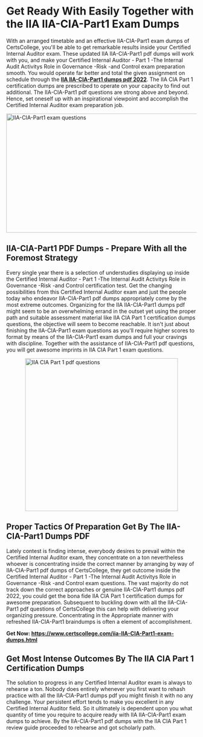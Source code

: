 <h1><strong>Get Ready With Easily Together with the IIA IIA-CIA-Part1 Exam Dumps&nbsp;</strong></h1>
<p><span style="font-weight: 400;">With an arranged timetable and an effective  IIA-CIA-Part1 exam dumps of CertsCollege, you'll be able to get remarkable results inside your Certified Internal Auditor exam. These updated IIA IIA-CIA-Part1 pdf dumps will work with you, and make your Certified Internal Auditor - Part 1 -The Internal Audit Activitys Role in Governance -Risk -and Control exam preparation smooth. You would operate far better and total the given assignment on schedule through the <strong><a href="https://www.certscollege.com/iia-IIA-CIA-Part1-exam-dumps.html">IIA IIA-CIA-Part1 dumps pdf 2022</a></strong>. The IIA CIA Part 1 certification dumps are prescribed to operate on your capacity to find out additional. The  IIA-CIA-Part1 pdf questions are strong above and beyond. Hence, set oneself up with an inspirational viewpoint and accomplish the Certified Internal Auditor exam preparation job.&nbsp;</span></p>
<p><span style="font-weight: 400;"><img style="display: block; margin-left: auto; margin-right: auto;" src="https://i.ibb.co/CPDK3ps/Yellow-and-Blue-Initiative-Blog-Banner.png" alt="IIA-CIA-Part1 exam questions" width="559" height="315" /></span></p>
<h2><strong>IIA-CIA-Part1 PDF Dumps - Prepare With all the Foremost Strategy</strong></h2>
<p><span style="font-weight: 400;">Every single year there is a selection of understudies displaying up inside the Certified Internal Auditor - Part 1 -The Internal Audit Activitys Role in Governance -Risk -and Control certification test. Get the changing possibilities from this Certified Internal Auditor exam and just the people today who endeavor IIA-CIA-Part1 pdf dumps appropriately come by the most extreme outcomes. Organizing for the IIA IIA-CIA-Part1 dumps pdf might seem to be an overwhelming errand in the outset yet using the proper path and suitable assessment material like IIA CIA Part 1 certification dumps questions, the objective will seem to become reachable. It isn't just about finishing the IIA-CIA-Part1 exam questions as you'll require higher scores to format by means of the IIA-CIA-Part1 exam dumps and full your cravings with discipline. Together with the assistance of IIA-CIA-Part1 pdf questions, you will get awesome imprints in IIA CIA Part 1 exam questions.</span></p>
<p><span style="font-weight: 400;"><a href="https://tinyurl.com/y9hm575v"><img style="display: block; margin-left: auto; margin-right: auto;" src="https://i.ibb.co/9tMrhdY/Teacher-Appreciation-Invitation.png" alt="IIA CIA Part 1 pdf questions " width="404" height="404" /></a></span></p>
<h2><strong>Proper Tactics Of Preparation Get By The IIA-CIA-Part1 Dumps PDF</strong></h2>
<p><span style="font-weight: 400;">Lately contest is finding intense, everybody desires to prevail within the Certified Internal Auditor exam, they concentrate on a ton nevertheless whoever is concentrating inside the correct manner by arranging by way of IIA-CIA-Part1 pdf dumps of CertsCollege, they get outcome inside the Certified Internal Auditor - Part 1 -The Internal Audit Activitys Role in Governance -Risk -and Control exam questions. The vast majority do not track down the correct approaches or genuine IIA-CIA-Part1 dumps pdf 2022, you could get the bona fide IIA CIA Part 1 certification dumps for awesome preparation. Subsequent to buckling down with all the  IIA-CIA-Part1 pdf questions of CertsCollege this can help with delivering your organizing pressure. Concentrating in the Appropriate manner with refreshed IIA-CIA-Part1 braindumps is often a element of accomplishment.</span></p>
<p><span style="font-weight: 400;"><strong>Get Now: <a href="https://www.certscollege.com/iia-IIA-CIA-Part1-exam-dumps.html">https://www.certscollege.com/iia-IIA-CIA-Part1-exam-dumps.html</a></strong></span></p>
<h2><strong>Get Most Intense Outcomes By The IIA CIA Part 1 Certification Dumps</strong></h2>
<p><span style="font-weight: 400;">The solution to progress in any Certified Internal Auditor exam is always to rehearse a ton. Nobody does entirely whenever you first want to rehash practice with all the IIA-CIA-Part1 dumps pdf you might finish it with no any challenge. Your persistent effort tends to make you excellent in any Certified Internal Auditor field. So it ultimately is dependent upon you what quantity of time you require to acquire ready with IIA IIA-CIA-Part1 exam dumps to achieve. By the IIA-CIA-Part1 pdf dumps with the IIA CIA Part 1 review guide proceeded to rehearse and got scholarly path.</span></p>
